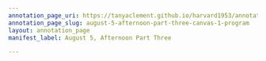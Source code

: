 ```yaml
---
annotation_page_uri: https://tanyaclement.github.io/harvard1953/annotations/august-5-afternoon-part-three-canvas-1-program.json
annotation_page_slug: august-5-afternoon-part-three-canvas-1-program
layout: annotation_page
manifest_label: August 5, Afternoon Part Three

---
```

